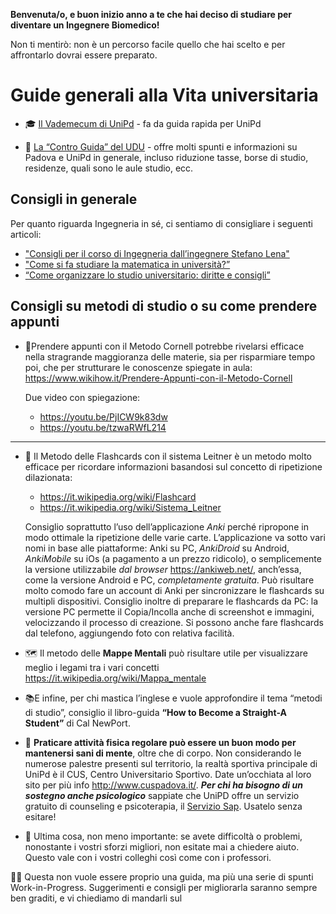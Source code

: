 **Benvenuta/o, e buon inizio anno a te che hai deciso di studiare per diventare un Ingegnere Biomedico!**

Non ti mentirò: non è un percorso facile quello che hai scelto e per affrontarlo dovrai essere preparato.


# Guide generali alla Vita universitaria

- 🎓 [Il Vademecum di UniPd](https://www.spgi.unipd.it/corsi/guida-rapida-gli-studenti) - fa da guida rapida per UniPd

- 📕 [La “Contro Guida” del UDU](http://tiny.cc/ControGuidaUDU) - offre molti spunti e informazioni su Padova e UniPd in generale, incluso riduzione tasse, borse di studio, residenze, quali sono le aule studio, ecc.


## Consigli in generale

Per quanto riguarda Ingegneria in sé, ci sentiamo di consigliare i seguenti articoli:

- ["Consigli per il corso di Ingegneria dall’ingegnere Stefano Lena"](http://tiny.cc/consigliIngegneria)
- ["Come si fa studiare la matematica in università?”](http://www1.mate.polimi.it/~bramanti/corsi/consigli.htm)
- [“Come organizzare lo studio universitario: diritte e consigli”](https://udine.unicusano.it/studiare-a-udine/come-organizzare-lo-studio-universitario/)

## Consigli su metodi di studio o su come prendere appunti

- 📜Prendere appunti con il Metodo Cornell potrebbe rivelarsi efficace nella stragrande maggioranza delle materie, sia per risparmiare tempo poi, che per strutturare le conoscenze spiegate in aula:
    https://www.wikihow.it/Prendere-Appunti-con-il-Metodo-Cornell

    Due video con spiegazione:
  - https://youtu.be/PjICW9k83dw
  - https://youtu.be/tzwaRWfL214
---------------

- 🎴 Il Metodo delle Flashcards con il sistema Leitner è un metodo molto efficace per ricordare informazioni basandosi sul concetto di ripetizione dilazionata:
  - https://it.wikipedia.org/wiki/Flashcard
  - https://it.wikipedia.org/wiki/Sistema_Leitner

  Consiglio soprattutto l’uso dell’applicazione *Anki* perché ripropone in modo ottimale la ripetizione delle varie carte. L’applicazione va sotto vari nomi in base alle piattaforme: Anki su PC, *AnkiDroid* su Android, *AnkiMobile* su iOs (a pagamento a un prezzo ridicolo), o semplicemente la versione utilizzabile *dal browser* https://ankiweb.net/, anch’essa, come la versione Android e PC, *completamente gratuita*. Può risultare molto comodo fare un account di Anki per sincronizzare le flashcards su multipli dispositivi. Consiglio inoltre di preparare le flashcards da PC: la versione PC permette il Copia/Incolla anche di screenshot e immagini, velocizzando il processo di creazione. Si possono anche fare flashcards dal telefono, aggiungendo foto con relativa facilità.

- 🗺 Il metodo delle **Mappe Mentali** può risultare utile per visualizzare meglio i legami tra i vari concetti https://it.wikipedia.org/wiki/Mappa_mentale
- 📚E infine, per chi mastica l’inglese e vuole approfondire il tema “metodi di studio”, consiglio il libro-guida **“How to Become a Straight-A Student”** di Cal NewPort.
- 🏅 **Praticare attività fisica regolare può essere un buon modo per mantenersi sani di mente**, oltre che di corpo.
Non considerando le numerose palestre presenti sul territorio, la realtà sportiva principale di UniPd è il CUS, Centro Universitario Sportivo. Date un’occhiata al loro sito per più info http://www.cuspadova.it/. ***Per chi ha bisogno di un sostegno anche psicologico*** sappiate che UniPD offre un servizio gratuito di counseling e psicoterapia, il [Servizio Sap](https://www.unipd.it/sap). Usatelo senza esitare!
- 💊 Ultima cosa, non meno importante: se avete difficoltà o problemi, nonostante i vostri sforzi migliori, non esitate mai a chiedere aiuto. Questo vale con i vostri colleghi così come con i professori. 


👷‍♂️ Questa non vuole essere proprio una guida, ma più una serie di spunti Work-in-Progress. Suggerimenti e consigli per migliorarla saranno sempre ben graditi, e vi chiediamo di mandarli sul
